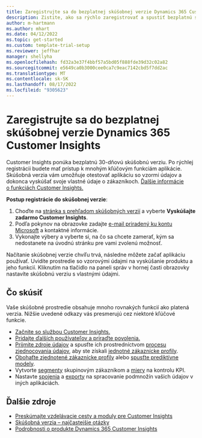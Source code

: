 ```yaml
---
title: Zaregistrujte sa do bezplatnej skúšobnej verzie Dynamics 365 Customer Insights
description: Zistite, ako sa rýchlo zaregistrovať a spustiť bezplatnú skúšobnú verziu Customer Insights. Preskúmajte aplikáciu a nájdite si ďalšie vzdelávacie zdroje.
author: m-hartmann
ms.author: mhart
ms.date: 04/12/2022
ms.topic: get-started
ms.custom: template-trial-setup
ms.reviewer: jeffhar
manager: shellyha
ms.openlocfilehash: fd32a3e37f4bbf57a5bd05f888fde39d32c02a82
ms.sourcegitcommit: e5649ca0b3000cee0ca7c9eac7142cbd5f7dd2ac
ms.translationtype: MT
ms.contentlocale: sk-SK
ms.lasthandoff: 08/17/2022
ms.locfileid: "9305623"
---
```

# <a name="sign-up-for-a-free-dynamics-365-customer-insights-trial"></a>Zaregistrujte sa do bezplatnej skúšobnej verzie Dynamics 365 Customer Insights

Customer Insights ponúka bezplatnú 30-dňovú skúšobnú verziu. Po rýchlej registrácii budete mať prístup k mnohým kľúčovým funkciám aplikácie. Skúšobná verzia vám umožňuje otestovať aplikáciu so vzormi údajov a dokonca vyskúšať svoje vlastné údaje o zákazníkoch. [Ďalšie informácie o funkciách Customer Insights.](overview.md)

**Postup registrácie do skúšobnej verzie**:

1. Choďte na [stránka s prehľadom skúšobných verzií](https://dynamics.microsoft.com/ai/customer-insights/) a vyberte **Vyskúšajte zadarmo Customer Insights**.
1. Podľa pokynov na obrazovke zadajte [e-mail priradený ku kontu Microsoft](https://support.microsoft.com/windows/what-is-a-microsoft-account-4a7c48e9-ff5a-e9c6-5a5c-1a57d66c3bfa) a kontaktné informácie.
1. Vykonajte výbery a vyberte si, na čo sa chcete zamerať, kým sa nedostanete na úvodnú stránku pre vami zvolenú možnosť.

Načítanie skúšobnej verzie chvíľu trvá, následne môžete začať aplikáciu používať. Uvidíte prostredie so vzorovými údajmi na vyskúšanie produktu a jeho funkcií. Kliknutím na tlačidlo na paneli správ v hornej časti obrazovky nastavíte skúšobnú verziu s vlastnými údajmi.

## <a name="what-to-try"></a>Čo skúsiť

Vaše skúšobné prostredie obsahuje mnoho rovnakých funkcií ako platená verzia. Nižšie uvedené odkazy vás presmerujú cez niektoré kľúčové funkcie.

- [Začnite so službou Customer Insights.](get-started.md)
- [Pridajte ďalších používateľov a priraďte povolenia.](permissions.md)
- [Prijmite zdroje údajov](data-sources.md) a spusťte ich prostredníctvom [procesu zjednocovania údajov](data-unification.md), aby ste získali [jednotné zákaznícke profily](customer-profiles.md).
- [Obohaťte zjednotené zákaznícke profily](enrichment-hub.md) alebo [spusťte prediktívne modely](predictions-overview.md).
- Vytvorte [segmenty](segments.md) skupinovým zákazníkom a [miery](measures.md) na kontrolu KPI.
- Nastavte [spojenia](connections.md) a [exporty](export-destinations.md) na spracovanie podmnožín vašich údajov v iných aplikáciách.

## <a name="additional-resources"></a>Ďalšie zdroje

- [Preskúmajte vzdelávacie cesty a moduly pre Customer Insights](/learn/browse/?products=dynamics-cust-insights)
- [Skúšobná verzia – najčastejšie otázky](trial-faq.md)
- [Podrobnosti o produkte Dynamics 365 Customer Insights](https://dynamics.microsoft.com/ai/customer-insights/)
